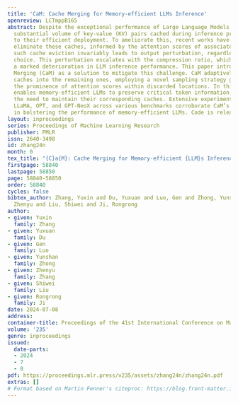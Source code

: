 ```yaml
---
title: 'CaM: Cache Merging for Memory-efficient LLMs Inference'
openreview: LCTmppB165
abstract: Despite the exceptional performance of Large Language Models (LLMs), the
  substantial volume of key-value (KV) pairs cached during inference presents a barrier
  to their efficient deployment. To ameliorate this, recent works have aimed to selectively
  eliminate these caches, informed by the attention scores of associated tokens. However,
  such cache eviction invariably leads to output perturbation, regardless of the token
  choice. This perturbation escalates with the compression ratio, which can precipitate
  a marked deterioration in LLM inference performance. This paper introduces Cache
  Merging (CaM) as a solution to mitigate this challenge. CaM adaptively merges to-be-evicted
  caches into the remaining ones, employing a novel sampling strategy governed by
  the prominence of attention scores within discarded locations. In this manner, CaM
  enables memory-efficient LLMs to preserve critical token information, even obviating
  the need to maintain their corresponding caches. Extensive experiments utilizing
  LLaMA, OPT, and GPT-NeoX across various benchmarks corroborate CaM’s proficiency
  in bolstering the performance of memory-efficient LLMs. Code is released at https://github.com/zyxxmu/cam.
layout: inproceedings
series: Proceedings of Machine Learning Research
publisher: PMLR
issn: 2640-3498
id: zhang24n
month: 0
tex_title: "{C}a{M}: Cache Merging for Memory-efficient {LLM}s Inference"
firstpage: 58840
lastpage: 58850
page: 58840-58850
order: 58840
cycles: false
bibtex_author: Zhang, Yuxin and Du, Yuxuan and Luo, Gen and Zhong, Yunshan and Zhang,
  Zhenyu and Liu, Shiwei and Ji, Rongrong
author:
- given: Yuxin
  family: Zhang
- given: Yuxuan
  family: Du
- given: Gen
  family: Luo
- given: Yunshan
  family: Zhong
- given: Zhenyu
  family: Zhang
- given: Shiwei
  family: Liu
- given: Rongrong
  family: Ji
date: 2024-07-08
address:
container-title: Proceedings of the 41st International Conference on Machine Learning
volume: '235'
genre: inproceedings
issued:
  date-parts:
  - 2024
  - 7
  - 8
pdf: https://proceedings.mlr.press/v235/assets/zhang24n/zhang24n.pdf
extras: []
# Format based on Martin Fenner's citeproc: https://blog.front-matter.io/posts/citeproc-yaml-for-bibliographies/
---
```

